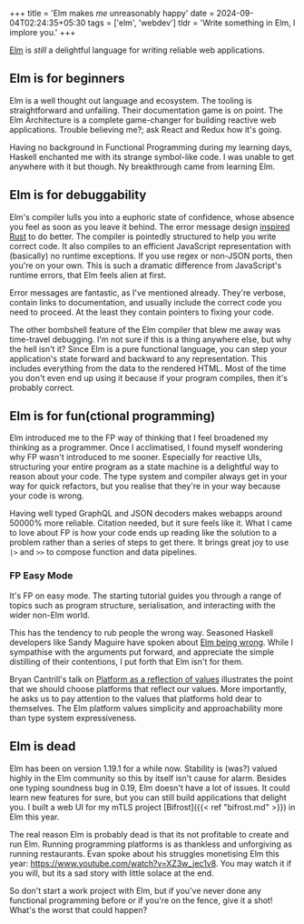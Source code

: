 +++
title = 'Elm makes _me_ unreasonably happy'
date = 2024-09-04T02:24:35+05:30
tags = ['elm', 'webdev']
tldr = 'Write something in Elm, I implore you.'
+++

[Elm](https://elm-lang.org) is _still_ a delightful language
for writing reliable web applications.

<!--more-->

## Elm is for beginners

Elm is a well thought out language and ecosystem.
The tooling is straightforward and unfailing.
Their documentation game is on point.
The Elm Architecture is a complete game-changer for building reactive
web applications. Trouble believing me?; ask React and Redux how it's going.

Having no background in Functional Programming during my learning days,
Haskell enchanted me with its strange symbol-like code.
I was unable to get anywhere with it but though.
Ny breakthrough came from learning Elm.

## Elm is for debuggability

Elm's compiler lulls you into a euphoric state of confidence,
whose absence you feel as soon as you leave it behind.
The error message design [inspired Rust](https://blog.rust-lang.org/2016/08/10/Shape-of-errors-to-come.html)
to do better.
The compiler is pointedly structured to help you write correct code.
It also compiles to an efficient JavaScript representation
with (basically) no runtime exceptions. If you use regex or non-JSON ports,
then you're on your own. This is such a dramatic difference from JavaScript's
runtime errors, that Elm feels alien at first.

Error messages are fantastic, as I've mentioned already.
They're verbose, contain links to documentation, and usually
include the correct code you need to proceed.
At the least they contain pointers to fixing your code.

The other bombshell feature of the Elm compiler that blew me away
was time-travel debugging. I'm not sure if this is a thing anywhere else,
but why the hell isn't it?
Since Elm is a pure functional language, you can step your application's
state forward and backward to any representation.
This includes everything from the data to the rendered HTML.
Most of the time you don't even end up using it because if your program compiles,
then it's probably correct.

## Elm is for fun(ctional programming)

Elm introduced me to the FP way of thinking that I feel broadened my thinking
as a programmer. Once I acclimatised, I found myself wondering why FP wasn't
introduced to me sooner. Especially for reactive UIs, structuring your entire
program as a state machine is a delightful way to reason about your code.
The type system and compiler always get in your way for quick refactors,
but you realise that they're in your way because your code is wrong.

Having well typed GraphQL and JSON decoders makes webapps around 50000% more reliable.
Citation needed, but it sure feels like it.
What I came to love about FP is how your code ends up reading like
the solution to a problem rather than a series of steps to get there.
It brings great joy to use `|>` and `>>` to compose function and data pipelines.

### FP Easy Mode

It's FP on easy mode. The starting tutorial guides you through a range of topics
such as program structure, serialisation, and interacting with the wider
non-Elm world.

This has the tendency to rub people the wrong way.
Seasoned Haskell developers like Sandy Maguire have spoken about
[Elm being wrong](https://reasonablypolymorphic.com/blog/elm-is-wrong/).
While I sympathise with the arguments put forward, and appreciate
the simple distilling of their contentions, I put forth that
Elm isn't for them.

Bryan Cantrill's talk on
[Platform as a reflection of values](https://www.youtube.com/watch?v=Xhx970_JKX4)
illustrates the point that we should choose platforms that reflect our values.
More importantly, he asks us to pay attention to the values that platforms
hold dear to themselves. The Elm platform values simplicity and approachability
more than type system expressiveness.

## Elm is dead

Elm has been on version 1.19.1 for a while now.
Stability is (was?) valued highly in the Elm community so this by itself
isn't cause for alarm.
Besides one typing soundness bug in 0.19, Elm doesn't have a lot of issues.
It could learn new features for sure, but you can still
build applications that delight you. I built a web UI for
my mTLS project [Bifrost]({{< ref "bifrost.md" >}}) in Elm this year.

The real reason Elm is probably dead is that its not profitable to
create and run Elm. Running programming platforms is as thankless and
unforgiving as running restaurants.
Evan spoke about his struggles monetising Elm this year:
<https://www.youtube.com/watch?v=XZ3w_jec1v8>.
You may watch it if you will, but its a sad story
with little solace at the end.

So don't start a work project with Elm, but if you've
never done any functional programming before or if you're on the
fence, give it a shot! What's the worst that could happen?

